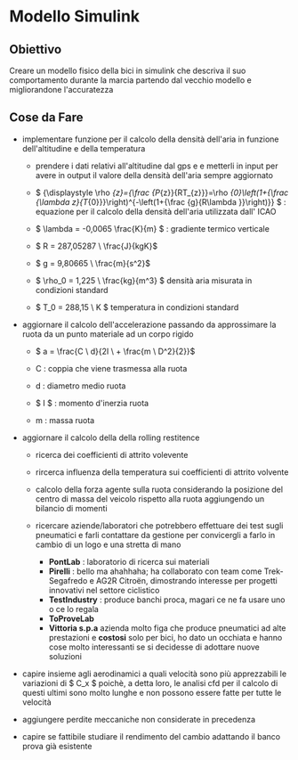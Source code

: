 # __Modello Simulink__

## Obiettivo

Creare un modello fisico della bici in simulink che descriva il suo comportamento durante la marcia partendo dal vecchio modello e migliorandone l'accuratezza

## Cose da Fare

- implementare funzione per il calcolo della densità dell'aria in funzione dell'altitudine e della temperatura

    - prendere i dati relativi all'altitudine dal gps e e metterli in input per avere in output il valore della densità dell'aria sempre aggiornato 

    - $ {\displaystyle \rho _{z}={\frac {P_{z}}{RT_{z}}}=\rho _{0}\left(1+{\frac {\lambda z}{T_{0}}}\right)^{-\left(1+{\frac {g}{R\lambda }}\right)}} $ : equazione per il calcolo della densità dell'aria utilizzata dall' ICAO


    - $ \lambda = -0,0065 \frac{K}{m} $ :   gradiente termico verticale


    - $ R = 287,05287 \ \frac{J}{kgK}$


    - $ g = 9,80665 \ \frac{m}{s^2}$

    - $ \rho_0 = 1,225 \ \frac{kg}{m^3} $ densità aria misurata in condizioni standard

    - $ T_0 = 288,15 \ K $ temperatura in condizioni standard

- aggiornare il calcolo dell'accelerazione passando da approssimare la ruota da un punto materiale ad un corpo rigido 

    - $ a = \frac{C \ d}{2I \ + \frac{m \ D^2}{2}}$
    
    - C : coppia che viene trasmessa alla ruota 
    - d : diametro medio ruota
    - $ I $ : momento d'inerzia ruota
    - m : massa ruota


- aggiornare il calcolo della della rolling restitence 
    
    - ricerca dei coefficienti di attrito volevente 

    - rircerca influenza della temperatura sui coefficienti di attrito volvente 

    - calcolo della forza agente sulla ruota considerando la posizione del centro di massa del veicolo rispetto alla ruota aggiungendo un bilancio di momenti

    - ricercare aziende/laboratori che potrebbero effettuare dei test sugli pneumatici e farli contattare da gestione per convicergli a farlo in cambio di un logo e una stretta di mano

        - **PontLab** : laboratorio di ricerca sui materiali 
        - **Pirelli** : bello ma ahahhaha; ha collaborato con team come Trek-Segafredo e AG2R Citroën, dimostrando interesse per progetti innovativi nel settore ciclistico
        - **TestIndustry** : produce banchi proca, magari ce ne fa usare uno o ce lo regala 
        - **ToProveLab**
        - **Vittoria s.p.a** azienda molto figa che produce pneumatici ad alte prestazioni e **costosi** solo per bici, ho dato un occhiata e hanno cose molto interessanti se si decidesse di adottare nuove soluzioni 

- capire insieme agli aerodinamici a quali velocità sono più apprezzabili le variazioni di $ C_x $ poichè, a detta loro, le analisi cfd per il calcolo di questi ultimi sono molto lunghe e non possono essere fatte per tutte le velocità

- aggiungere perdite meccaniche non considerate in precedenza 

- capire se fattibile studiare il rendimento del cambio adattando il banco prova già esistente 
 

  
